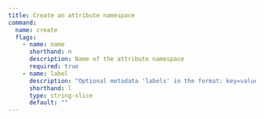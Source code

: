 ```yaml
---
title: Create an attribute namespace
command:
  name: create
  flags:
    - name: name
      shorthand: n
      description: Name of the attribute namespace
      required: true
    - name: label
      description: "Optional metadata 'labels' in the format: key=value"
      shorthand: l
      type: string-slice
      default: ""
---
```


